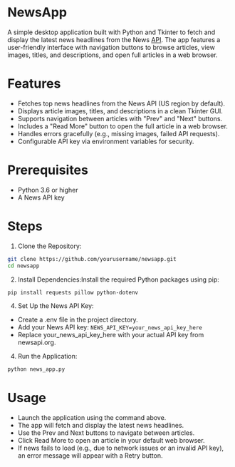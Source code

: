 # NewsApp
A simple desktop application built with Python and Tkinter to fetch and display the latest news headlines from the News [
API](https://newsapi.org). The app features a user-friendly interface with navigation buttons to browse articles, view images, titles, and descriptions, and open full articles in a web browser.


# Features

- Fetches top news headlines from the News API (US region by default).
- Displays article images, titles, and descriptions in a clean Tkinter GUI.
- Supports navigation between articles with "Prev" and "Next" buttons.
- Includes a "Read More" button to open the full article in a web browser.
- Handles errors gracefully (e.g., missing images, failed API requests).
- Configurable API key via environment variables for security.

# Prerequisites
- Python 3.6 or higher
- A News API key 

# Steps

1) Clone the Repository:
```bash
git clone https://github.com/yourusername/newsapp.git
cd newsapp
```

2) Install Dependencies:Install the required Python packages using pip:
```bash
pip install requests pillow python-dotenv
```


4) Set Up the News API Key:
- Create a .env file in the project directory.
- Add your News API key: ```NEWS_API_KEY=your_news_api_key_here```
-  Replace your_news_api_key_here with your actual API key from newsapi.org.


4) Run the Application:
```bash
python news_app.py
```



# Usage

- Launch the application using the command above.
- The app will fetch and display the latest news headlines.
- Use the Prev and Next buttons to navigate between articles.
- Click Read More to open an article in your default web browser.
- If news fails to load (e.g., due to network issues or an invalid API key), an error message will appear with a Retry button.




